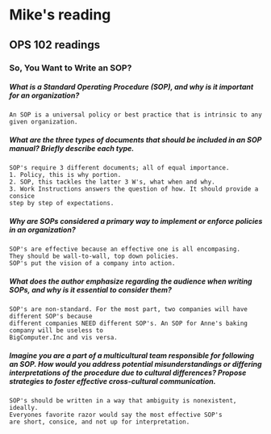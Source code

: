 # Mike's reading

## OPS 102 readings

### So, You Want to Write an SOP?


##### What is a Standard Operating Procedure (SOP), and why is it important for an organization?
    An SOP is a universal policy or best practice that is intrinsic to any given organization.

##### What are the three types of documents that should be included in an SOP manual? Briefly describe each type.
    SOP's require 3 different documents; all of equal importance.
    1. Policy, this is why portion.
    2. SOP, this tackles the latter 3 W's, what when and why. 
    3. Work Instructions answers the question of how. It should provide a consice
    step by step of expectations.

##### Why are SOPs considered a primary way to implement or enforce policies in an organization?
    SOP's are effective because an effective one is all encompasing. 
    They should be wall-to-wall, top down policies. 
    SOP's put the vision of a company into action.

##### What does the author emphasize regarding the audience when writing SOPs, and why is it essential to consider them?
    SOP's are non-standard. For the most part, two companies will have different SOP's because
    different companies NEED different SOP's. An SOP for Anne's baking company will be useless to
    BigComputer.Inc and vis versa.

##### Imagine you are a part of a multicultural team responsible for following an SOP. How would you address potential misunderstandings or differing interpretations of the procedure due to cultural differences? Propose strategies to foster effective cross-cultural communication.
    SOP's should be written in a way that ambiguity is nonexistent, ideally. 
    Everyones favorite razor would say the most effective SOP's 
    are short, consice, and not up for interpretation.
